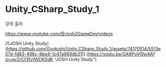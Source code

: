 # Unity_CSharp_Study_1

강의 출처

https://www.youtube.com/@Josh2GameDev/videos

[![JOSH Unity Study]
(https://github.com/Gyokujin/Unity_CSharp_Study_1/assets/74170514/5513e57d-fd83-496c-8be4-1c47a969db21)]
(https://youtu.be/GA9PoVl9w4A?si=qyZrCf3fvfWDK5dK "JOSH Unity Study")
